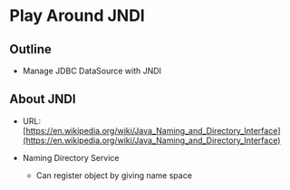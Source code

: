 # Play Around JNDI

## Outline

- Manage JDBC DataSource with JNDI

## About JNDI

- URL: [https://en.wikipedia.org/wiki/Java_Naming_and_Directory_Interface](https://en.wikipedia.org/wiki/Java_Naming_and_Directory_Interface)

- Naming Directory Service
    - Can register object by giving name space
